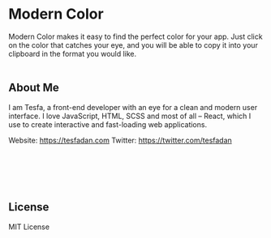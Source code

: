# Modern Color

Modern Color makes it easy to find the perfect color for your app. Just click on the color that catches your eye, and you will be able to copy it into your clipboard in the format you would like.
<br><br>

## About Me
I am Tesfa, a front-end developer with an eye for a clean and modern user interface. I love JavaScript, HTML, SCSS and most of all – React, which I use to create interactive and fast-loading web applications.

Website: https://tesfadan.com 
Twitter: https://twitter.com/tesfadan

<br><br>
<br><br>

## License

MIT License
